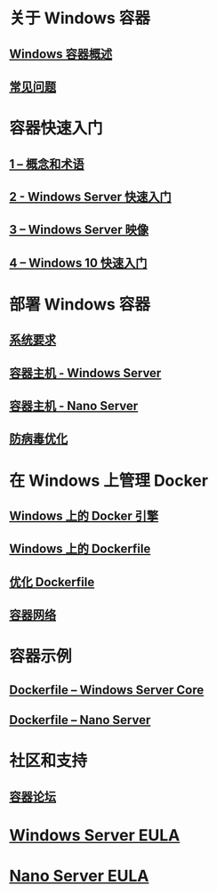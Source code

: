 # 关于 Windows 容器
## [Windows 容器概述](about/about_overview.md)
## [常见问题](about/faq.md)

# 容器快速入门
## [1 – 概念和术语](quick_start/quick_start.md)
## [2 - Windows Server 快速入门](quick_start/quick_start_windows_server.md)
## [3 – Windows Server 映像](quick_start/quick_start_images.md)
## [4 – Windows 10 快速入门](quick_start/quick_start_windows_10.md)

# 部署 Windows 容器
## [系统要求](deployment/system_requirements.md)
## [容器主机 - Windows Server](deployment/deployment.md)
## [容器主机 - Nano Server](deployment/deployment_nano.md)
## [防病毒优化](https://msdn.microsoft.com/en-us/windows/hardware/drivers/ifs/anti-virus-optimization-for-windows-containers)

# 在 Windows 上管理 Docker
## [Windows 上的 Docker 引擎](docker/configure_docker_daemon.md)
## [Windows 上的 Dockerfile](docker/manage_windows_dockerfile.md)
## [优化 Dockerfile](docker/optimize_windows_dockerfile.md)
## [容器网络](management/container_networking.md)

# 容器示例
## [Dockerfile – Windows Server Core](https://github.com/Microsoft/Virtualization-Documentation/tree/master/windows-container-samples/windowsservercore)
## [Dockerfile – Nano Server](https://github.com/Microsoft/Virtualization-Documentation/tree/master/windows-container-samples/nanoserver)

# 社区和支持
## [容器论坛](https://social.msdn.microsoft.com/Forums/en-US/home?forum=windowscontainers)

# [Windows Server EULA](EULA.md)
# [Nano Server EULA](Nano_EULA.md)



<!--HONumber=Sep16_HO2-->


